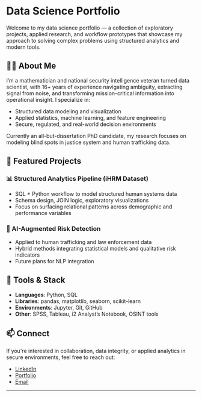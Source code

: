 # Data Science Portfolio

Welcome to my data science portfolio — a collection of exploratory projects, applied research, and workflow prototypes that showcase my approach to solving complex problems using structured analytics and modern tools.

## 👩‍💻 About Me

I’m a mathematician and national security intelligence veteran turned data scientist, with 16+ years of experience navigating ambiguity, extracting signal from noise, and transforming mission-critical information into operational insight. I specialize in:

- Structured data modeling and visualization  
- Applied statistics, machine learning, and feature engineering  
- Secure, regulated, and real-world decision environments  

Currently an all-but-dissertation PhD candidate, my research focuses on modeling blind spots in justice system and human trafficking data.

## 🔬 Featured Projects

### 📊 Structured Analytics Pipeline (iHRM Dataset)
- SQL + Python workflow to model structured human systems data  
- Schema design, JOIN logic, exploratory visualizations  
- Focus on surfacing relational patterns across demographic and performance variables  

### 🧠 AI-Augmented Risk Detection
- Applied to human trafficking and law enforcement data  
- Hybrid methods integrating statistical models and qualitative risk indicators  
- Future plans for NLP integration  

## 🧰 Tools & Stack

- **Languages**: Python, SQL  
- **Libraries**: pandas, matplotlib, seaborn, scikit-learn  
- **Environments**: Jupyter, Git, GitHub  
- **Other**: SPSS, Tableau, i2 Analyst’s Notebook, OSINT tools  

## 📫 Connect

If you're interested in collaboration, data integrity, or applied analytics in secure environments, feel free to reach out:

- [LinkedIn](https://www.linkedin.com/in/YOURPROFILE/)  
- [Portfolio](https://your-portfolio-site.com)  
- [Email](mailto:your-email@example.com)

---


